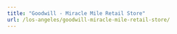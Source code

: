 ```yaml
---
title: "Goodwill - Miracle Mile Retail Store"
url: /los-angeles/goodwill-miracle-mile-retail-store/
---
```


